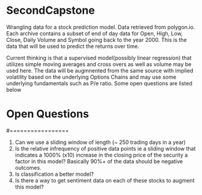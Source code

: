 # SecondCapstone
Wrangling data for a stock prediction model.
Data retrieved from polygon.io. Each archive contains a subset of end of day data for
Open, High, Low, Close, Daily Volume and Symbol going back to the year 2000.
This is the data that will be used to predict the returns over time.

Current thinking is that a supervised model(possibly linear regression) that utilizes simple moving averages and cross overs as well as volume may be used here.
The data will be augmnented from the same source with implied volatility based on the underlying Options Chains and may use some underlying fundamentals such as P/e ratio. Some open questions are listed below

# Open Questions
#=================
1. Can we use a sliding window of length (~ 250 trading days in a year)
2. Is the relative infrequency of positive data points ie a sliding window that indicates a 1000% (x10) increase in the closing price of the security 
   a factor in this model? Basically 90%+ of the data should be negative outcomes.
3. Is classification a better model?
4. Is there a way to get sentiment data on each of these stocks to augment this model?

